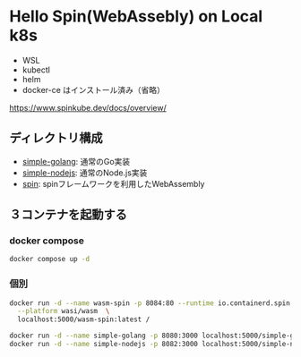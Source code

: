 Hello Spin(WebAssebly) on Local k8s
========================================

* WSL
* kubectl
* helm
* docker-ce はインストール済み（省略）

https://www.spinkube.dev/docs/overview/


ディレクトリ構成
-------------------
* [simple-golang](./simple-golang/): 通常のGo実装
* [simple-nodejs](./simple-nodejs/): 通常のNode.js実装
* [spin](./spin/): spinフレームワークを利用したWebAssembly



３コンテナを起動する
---------------

### docker compose
```sh
docker compose up -d
```

### 個別
```sh
docker run -d --name wasm-spin -p 8084:80 --runtime io.containerd.spin.v2 \
  --platform wasi/wasm  \
  localhost:5000/wasm-spin:latest /

docker run -d --name simple-golang -p 8080:3000 localhost:5000/simple-golang:latest
docker run -d --name simple-nodejs -p 8082:3000 localhost:5000/simple-nodejs:latest
```
